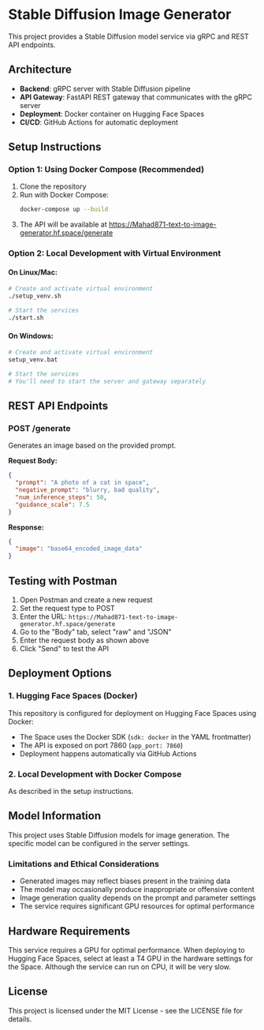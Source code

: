 
# Stable Diffusion Image Generator

This project provides a Stable Diffusion model service via gRPC and REST API endpoints.

## Architecture

- **Backend**: gRPC server with Stable Diffusion pipeline
- **API Gateway**: FastAPI REST gateway that communicates with the gRPC server
- **Deployment**: Docker container on Hugging Face Spaces
- **CI/CD**: GitHub Actions for automatic deployment

## Setup Instructions

### Option 1: Using Docker Compose (Recommended)

1. Clone the repository
2. Run with Docker Compose:
   ```bash
   docker-compose up --build
   ```
3. The API will be available at https://Mahad871-text-to-image-generator.hf.space/generate

### Option 2: Local Development with Virtual Environment

#### On Linux/Mac:

```bash
# Create and activate virtual environment
./setup_venv.sh

# Start the services
./start.sh
```

#### On Windows:

```bash
# Create and activate virtual environment
setup_venv.bat

# Start the services
# You'll need to start the server and gateway separately
```

## REST API Endpoints

### POST /generate

Generates an image based on the provided prompt.

**Request Body:**

```json
{
  "prompt": "A photo of a cat in space",
  "negative_prompt": "blurry, bad quality",
  "num_inference_steps": 50,
  "guidance_scale": 7.5
}
```

**Response:**

```json
{
  "image": "base64_encoded_image_data"
}
```

## Testing with Postman

1. Open Postman and create a new request
2. Set the request type to POST
3. Enter the URL: `https://Mahad871-text-to-image-generator.hf.space/generate`
4. Go to the "Body" tab, select "raw" and "JSON"
5. Enter the request body as shown above
6. Click "Send" to test the API

## Deployment Options

### 1. Hugging Face Spaces (Docker)

This repository is configured for deployment on Hugging Face Spaces using Docker:

- The Space uses the Docker SDK (`sdk: docker` in the YAML frontmatter)
- The API is exposed on port 7860 (`app_port: 7860`)
- Deployment happens automatically via GitHub Actions

### 2. Local Development with Docker Compose

As described in the setup instructions.

## Model Information

This project uses Stable Diffusion models for image generation. The specific model can be configured in the server settings.

### Limitations and Ethical Considerations

- Generated images may reflect biases present in the training data
- The model may occasionally produce inappropriate or offensive content
- Image generation quality depends on the prompt and parameter settings
- The service requires significant GPU resources for optimal performance

## Hardware Requirements

This service requires a GPU for optimal performance. When deploying to Hugging Face Spaces, select at least a T4 GPU in the hardware settings for the Space. Although the service can run on CPU, it will be very slow.

## License

This project is licensed under the MIT License - see the LICENSE file for details.
